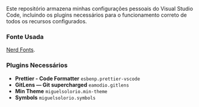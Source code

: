 Este repositório armazena minhas configurações pessoais do Visual Studio Code, incluindo os plugins necessários para o funcionamento correto de todos os recursos configurados.

### Fonte Usada

[Nerd Fonts](https://www.nerdfonts.com/).

### Plugins Necessários

- **Prettier - Code Formatter** `esbenp.prettier-vscode`
- **GitLens — Git supercharged** `eamodio.gitlens`
- **Min Theme** `miguelsolorio.min-theme`
- **Symbols** `miguelsolorio.symbols`
